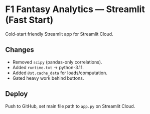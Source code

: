 # F1 Fantasy Analytics — Streamlit (Fast Start)

Cold-start friendly Streamlit app for Streamlit Cloud.

## Changes
- Removed `scipy` (pandas-only correlations).
- Added `runtime.txt` -> python-3.11.
- Added `@st.cache_data` for loads/computation.
- Gated heavy work behind buttons.

## Deploy
Push to GitHub, set main file path to `app.py` on Streamlit Cloud.
